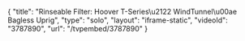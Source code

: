 {
    "title": "Rinseable Filter: Hoover T-Series\u2122 WindTunnel\u00ae Bagless Uprig",
    "type": "solo",
    "layout": "iframe-static",
    "videoId": "3787890",
    "url": "\/tvpembed\/3787890"
}